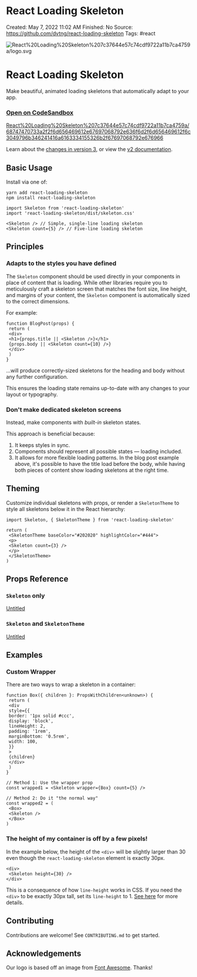 # React Loading Skeleton

Created: May 7, 2022 11:02 AM
Finished: No
Source: https://github.com/dvtng/react-loading-skeleton
Tags: #react

![React%20Loading%20Skeleton%207c37644e57c74cdf9722a11b7ca4759a/logo.svg](React%20Loading%20Skeleton%207c37644e57c74cdf9722a11b7ca4759a/logo.svg)

# React Loading Skeleton

Make beautiful, animated loading skeletons that automatically adapt to your app.

### [Open on CodeSandbox](https://codesandbox.io/s/react-loading-skeleton-3xwil?file=/src/App.tsx)

[React%20Loading%20Skeleton%207c37644e57c74cdf9722a11b7ca4759a/68747470733a2f2f6d656469612e67697068792e636f6d2f6d656469612f6c3049796b346241416a6163334155326b2f67697068792e676966](React%20Loading%20Skeleton%207c37644e57c74cdf9722a11b7ca4759a/68747470733a2f2f6d656469612e67697068792e636f6d2f6d656469612f6c3049796b346241416a6163334155326b2f67697068792e676966)

Learn about the [changes in version 3](https://github.com/dvtng/react-loading-skeleton/releases/tag/v3.0.0), or view the [v2 documentation](https://github.com/dvtng/react-loading-skeleton/tree/v2#readme).

## Basic Usage

Install via one of:

```
yarn add react-loading-skeleton
npm install react-loading-skeleton
```

```
import Skeleton from 'react-loading-skeleton'
import 'react-loading-skeleton/dist/skeleton.css'

<Skeleton /> // Simple, single-line loading skeleton
<Skeleton count={5} /> // Five-line loading skeleton
```

## Principles

### Adapts to the styles you have defined

The `Skeleton` component should be used directly in your components in place of content that is loading. While other libraries require you to meticulously craft a skeleton screen that matches the font size, line height, and margins of your content, the `Skeleton` component is automatically sized to the correct dimensions.

For example:

```
function BlogPost(props) {
 return (
 <div>
 <h1>{props.title || <Skeleton />}</h1>
 {props.body || <Skeleton count={10} />}
 </div>
 )
}
```

...will produce correctly-sized skeletons for the heading and body without any further configuration.

This ensures the loading state remains up-to-date with any changes to your layout or typography.

### Don't make dedicated skeleton screens

Instead, make components with *built-in* skeleton states.

This approach is beneficial because:

1. It keeps styles in sync.
2. Components should represent all possible states — loading included.
3. It allows for more flexible loading patterns. In the blog post example above, it's possible to have the title load before the body, while having both pieces of content show loading skeletons at the right time.

## Theming

Customize individual skeletons with props, or render a `SkeletonTheme` to style all skeletons below it in the React hierarchy:

```
import Skeleton, { SkeletonTheme } from 'react-loading-skeleton'

return (
 <SkeletonTheme baseColor="#202020" highlightColor="#444">
 <p>
 <Skeleton count={3} />
 </p>
 </SkeletonTheme>
)
```

## Props Reference

### `Skeleton` only

[Untitled](React%20Loading%20Skeleton%207c37644e57c74cdf9722a11b7ca4759a/Untitled%20Database%20303c04bda4e5456580c941abeacb8d22.csv)

### `Skeleton` and `SkeletonTheme`

[Untitled](React%20Loading%20Skeleton%207c37644e57c74cdf9722a11b7ca4759a/Untitled%20Database%207fb6a2abacc14494a1c5122bf55f051d.csv)

## Examples

### Custom Wrapper

There are two ways to wrap a skeleton in a container:

```
function Box({ children }: PropsWithChildren<unknown>) {
 return (
 <div
 style={{
 border: '1px solid #ccc',
 display: 'block',
 lineHeight: 2,
 padding: '1rem',
 marginBottom: '0.5rem',
 width: 100,
 }}
 >
 {children}
 </div>
 )
}

// Method 1: Use the wrapper prop
const wrapped1 = <Skeleton wrapper={Box} count={5} />

// Method 2: Do it "the normal way"
const wrapped2 = (
 <Box>
 <Skeleton />
 </Box>
)
```

### The height of my container is off by a few pixels!

In the example below, the height of the `<div>` will be slightly larger than 30 even though the `react-loading-skeleton` element is exactly 30px.

```
<div>
 <Skeleton height={30} />
</div>
```

This is a consequence of how `line-height` works in CSS. If you need the `<div>` to be exactly 30px tall, set its `line-height` to 1. [See here](https://github.com/dvtng/react-loading-skeleton/issues/23#issuecomment-939231878) for more details.

## Contributing

Contributions are welcome! See `CONTRIBUTING.md` to get started.

## Acknowledgements

Our logo is based off an image from [Font Awesome](https://fontawesome.com/license/free). Thanks!